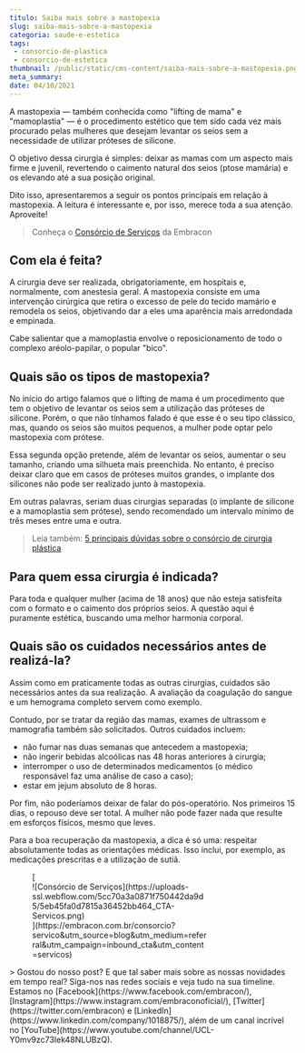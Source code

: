 ```yaml
---
titulo: Saiba mais sobre a mastopexia
slug: saiba-mais-sobre-a-mastopexia
categoria: saude-e-estetica
tags:
 - consorcio-de-plastica
 - consorcio-de-estetica
thumbnail: /public/static/cms-content/saiba-mais-sobre-a-mastopexia.png
meta_summary: 
date: 04/10/2021
---
```

A mastopexia — também conhecida como "lifting de mama" e "mamoplastia" — é o procedimento estético que tem sido cada vez mais procurado pelas mulheres que desejam levantar os seios sem a necessidade de utilizar próteses de silicone.

O objetivo dessa cirurgia é simples: deixar as mamas com um aspecto mais firme e juvenil, revertendo o caimento natural dos seios (ptose mamária) e os elevando até a sua posição original.

Dito isso, apresentaremos a seguir os pontos principais em relação à mastopexia. A leitura é interessante e, por isso, merece toda a sua atenção. Aproveite!

> Conheça o [Consórcio de Serviços](https://www.embracon.com.br/blog/consorcio-de-servicos-tudo-o-que-voce-precisa-saber-sobre-o-assunto) da Embracon

Com ela é feita?
----------------

A cirurgia deve ser realizada, obrigatoriamente, em hospitais e, normalmente, com anestesia geral. A mastopexia consiste em uma intervenção cirúrgica que retira o excesso de pele do tecido mamário e remodela os seios, objetivando dar a eles uma aparência mais arredondada e empinada.

Cabe salientar que a mamoplastia envolve o reposicionamento de todo o complexo aréolo-papilar, o popular "bico".

Quais são os tipos de mastopexia?
---------------------------------

No início do artigo falamos que o lifting de mama é um procedimento que tem o objetivo de levantar os seios sem a utilização das próteses de silicone. Porém, o que não tínhamos falado é que esse é o seu tipo clássico, mas, quando os seios são muitos pequenos, a mulher pode optar pelo mastopexia com prótese.

Essa segunda opção pretende, além de levantar os seios, aumentar o seu tamanho, criando uma silhueta mais preenchida. No entanto, é preciso deixar claro que em casos de próteses muitos grandes, o implante dos silicones não pode ser realizado junto à mastopexia.

Em outras palavras, seriam duas cirurgias separadas (o implante de silicone e a mamoplastia sem prótese), sendo recomendado um intervalo mínimo de três meses entre uma e outra.

> Leia também: [5 principais dúvidas sobre o consórcio de cirurgia plástica](https://www.embracon.com.br/blog/5-duvidas-sobre-o-consorcio-de-cirurgia)

Para quem essa cirurgia é indicada?
-----------------------------------

Para toda e qualquer mulher (acima de 18 anos) que não esteja satisfeita com o formato e o caimento dos próprios seios. A questão aqui é puramente estética, buscando uma melhor harmonia corporal.

Quais são os cuidados necessários antes de realizá-la?
------------------------------------------------------

Assim como em praticamente todas as outras cirurgias, cuidados são necessários antes da sua realização. A avaliação da coagulação do sangue e um hemograma completo servem como exemplo.

Contudo, por se tratar da região das mamas, exames de ultrassom e mamografia também são solicitados. Outros cuidados incluem:

- não fumar nas duas semanas que antecedem a mastopexia;
- não ingerir bebidas alcoólicas nas 48 horas anteriores à cirurgia;
- interromper o uso de determinados medicamentos (o médico responsável faz uma análise de caso a caso);
- estar em jejum absoluto de 8 horas. ​

Por fim, não poderíamos deixar de falar do pós-operatório. Nos primeiros 15 dias, o repouso deve ser total. A mulher não pode fazer nada que resulte em esforços físicos, mesmo que leves.

Para a boa recuperação da mastopexia, a dica é só uma: respeitar absolutamente todas as orientações médicas. Isso inclui, por exemplo, as medicações prescritas e a utilização de sutiã.

<figure class="w-richtext-figure-type-image w-richtext-align-center" style="max-width:310px">[<div>![Consórcio de Serviços](https://uploads-ssl.webflow.com/5cc70a3a0871f750442da9d5/5eb45fa0d7815a36452bb464_CTA-Servicos.png)</div>](https://embracon.com.br/consorcio?servico&utm_source=blog&utm_medium=referral&utm_campaign=inbound_cta&utm_content=servicos)</figure>> Gostou do nosso post? E que tal saber mais sobre as nossas novidades em tempo real? Siga-nos nas redes sociais e veja tudo na sua timeline. Estamos no [Facebook](https://www.facebook.com/embracon/), [Instagram](https://www.instagram.com/embraconoficial/), [Twitter](https://twitter.com/embracon) e [LinkedIn](https://www.linkedin.com/company/1018875/), além de um canal incrível no [YouTube](https://www.youtube.com/channel/UCL-Y0mv9zc73Iek48NLUBzQ).
